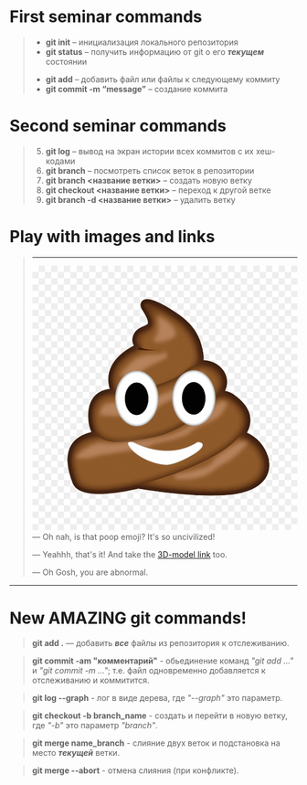 # First seminar commands

> + __git init__ – инициализация локального репозитория
> + **git status** – получить информацию от git о его _**текущем**_ состоянии
> - __git add__ – добавить файл или файлы к следующему коммиту
> - __git commit -m “message”__ – создание коммита

# Second seminar commands

> 5. **git log** – вывод на экран истории всех коммитов с их хеш-кодами
> 6. **git branch** – посмотреть список веток в репозитории
> 7. **git branch <название ветки>** – создать новую ветку
> 8. __git checkout <название ветки>__ – переход к другой ветке
> 9. **git branch -d <название ветки>** – удалить ветку

# Play with images and links

> ___
>![Is_that_poop_image?](poop.png)
> — Oh nah, is that poop emoji? It's so uncivilized!
> 
> — Yeahhh, that's it! And take the [3D-model link](https://clck.ru/33JsAL) too.
> 
> — Oh Gosh, you are abnormal.


___

# New AMAZING git commands!

> __git add .__ — добавить __*все*__ файлы из репозитория к отслеживанию.

> __git commit -am "комментарий"__ - обьединение команд *"git add ..."* и *"git commit -m ..."*; т.е. файл одновременно добавляется к отслеживанию и коммитится.

> __git log --graph__ - лог в виде дерева, где *"--graph"* это параметр.

> __git checkout -b branch_name__ - создать и перейти в новую ветку, где *"-b"* это параметр *"branch"*.

> **git merge name_branch** - слияние двух веток и подстановка на место **_текущей_** ветки.

> **git merge --abort** - отмена слияния (при конфликте).